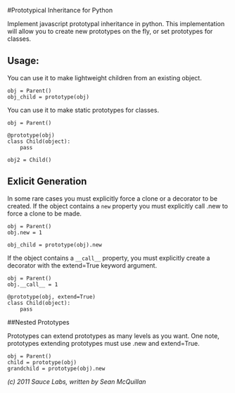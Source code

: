 #Prototypical Inheritance for Python

Implement javascript prototypal inheritance in python.  This
implementation will allow you to create new prototypes on the fly, or
set prototypes for classes.

## Usage:

You can use it to make lightweight children from an existing object.

    obj = Parent()
    obj_child = prototype(obj)

You can use it to make static prototypes for classes.

    obj = Parent()
    
    @prototype(obj)
    class Child(object):
        pass

    obj2 = Child()

## Exlicit Generation

In some rare cases you must explicitly force a clone or a decorator to
be created.  If the object contains a `new` property you must
explicitly call .new to force a clone to be made.

    obj = Parent()
    obj.new = 1

    obj_child = prototype(obj).new


If the object contains a `__call__` property, you must explicitly
create a decorator with the extend=True keyword argument.
    
    obj = Parent()
    obj.__call__ = 1

    @prototype(obj, extend=True)
    class Child(object):
        pass

##Nested Prototypes

Prototypes can extend prototypes as many levels as you want.  One
note, prototypes extending prototypes must use .new and extend=True.

    obj = Parent()
    child = prototype(obj)
    grandchild = prototype(obj).new

*(c) 2011 Sauce Labs, written by Sean McQuillan*
